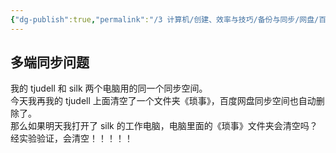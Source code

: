 ```yaml
---
{"dg-publish":true,"permalink":"/3 计算机/创建、效率与技巧/备份与同步/网盘/百度网盘同步空间/","title":"百度网盘同步空间"}
---
```



## 多端同步问题
我的 tjudell 和 silk 两个电脑用的同一个同步空间。  
今天我再我的 tjudell 上面清空了一个文件夹《琐事》，百度网盘同步空间也自动删除了。  
那么如果明天我打开了 silk 的工作电脑，电脑里面的《琐事》文件夹会清空吗？  
经实验验证，会清空！！！！！